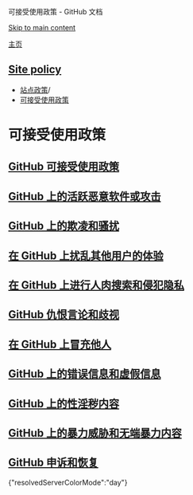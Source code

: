 可接受使用政策 - GitHub 文档

[Skip to main content](#main-content)

[主页](/zh)

[Site policy](/zh/site-policy)
----------

* [站点政策](/zh/site-policy)/
* [可接受使用政策](/zh/site-policy/acceptable-use-policies)

可接受使用政策
==========

[GitHub 可接受使用政策](/zh/site-policy/acceptable-use-policies/github-acceptable-use-policies)
----------

[GitHub 上的活跃恶意软件或攻击](/zh/site-policy/acceptable-use-policies/github-active-malware-or-exploits)
----------

[GitHub 上的欺凌和骚扰](/zh/site-policy/acceptable-use-policies/github-bullying-and-harassment)
----------

[在 GitHub 上扰乱其他用户的体验](/zh/site-policy/acceptable-use-policies/github-disrupting-the-experience-of-other-users)
----------

[在 GitHub 上进行人肉搜索和侵犯隐私](/zh/site-policy/acceptable-use-policies/github-doxxing-and-invasion-of-privacy)
----------

[GitHub 仇恨言论和歧视](/zh/site-policy/acceptable-use-policies/github-hate-speech-and-discrimination)
----------

[在 GitHub 上冒充他人](/zh/site-policy/acceptable-use-policies/github-impersonation)
----------

[GitHub 上的错误信息和虚假信息](/zh/site-policy/acceptable-use-policies/github-misinformation-and-disinformation)
----------

[GitHub 上的性淫秽内容](/zh/site-policy/acceptable-use-policies/github-sexually-obscene-content)
----------

[GitHub 上的暴力威胁和无端暴力内容](/zh/site-policy/acceptable-use-policies/github-threats-of-violence-and-gratuitously-violent-content)
----------

[GitHub 申诉和恢复](/zh/site-policy/acceptable-use-policies/github-appeal-and-reinstatement)
----------

{"resolvedServerColorMode":"day"}
